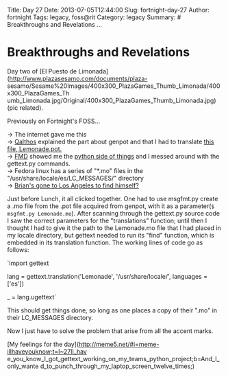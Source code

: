 Title: Day 27
Date: 2013-07-05T12:44:00
Slug: fortnight-day-27
Author: fortnight
Tags: legacy, foss@rit
Category: legacy
Summary: # Breakthroughs and Revelations ... 

# Breakthroughs and Revelations

Day two of [El Puesto de Limonada](http://www.plazasesamo.com/documents/plaza-
sesamo/Sesame%20Images/400x300_PlazaGames_Thumb_Limonada/400x300_PlazaGames_Th
umb_Limonada.jpg/Original/400x300_PlazaGames_Thumb_Limonada.jpg)(pic related).

Previously on Fortnight's FOSS...

-> The internet gave me this  
-> [Qalthos](http://github.com/Qalthos) explained the part about genpot and that I had to translate [this file, Lemonade.pot.](http://paste.fedoraproject.org/23281/13730405/)  
-> [FMD](http://github.com/decause) showed me the [python side of things](http://docs.python.org/2/library/gettext.html) and I messed around with the gettext.py commands.  
-> Fedora linux has a series of "*.mo" files in the "/usr/share/locale/es/LC_MESSAGES/" directory  
-> [ Brian's gone to Los Angeles to find himself?](http://familyguy.wikia.com/wiki/Brian_Does_Hollywood)

Just before Lunch, it all clicked together. One had to use msgfmt.py create a
.mo file from the .pot file acquired from genpot, with it as a parameter(`$
msgfmt.py Lemonade.mo`). After scanning through the gettext.py source code I
saw the correct parameters for the "translations" function; until then I
thought I had to give it the path to the Lemonade.mo file that I had placed in
my locale directory, but gettext needed to run its "find" function, which is
embedded in its translation function. The working lines of code go as follows:

`import gettext

lang = gettext.translation('Lemonade', '/usr/share/locale/', languages =
['es'])

_ = lang.ugettext`

This should get things done, so long as one places a copy of their ".mo" in
their LC_MESSAGES directory.

Now I just have to solve the problem that arise from all the accent marks.

[My feelings for the day](http://meme5.net/#i=meme-illhaveyouknow;t=I~27ll_hav
e_you_know_I_got_gettext_working_on_my_teams_python_project;b=And_I_only_wante
d_to_punch_through_my_laptop_screen_twelve_times;)


